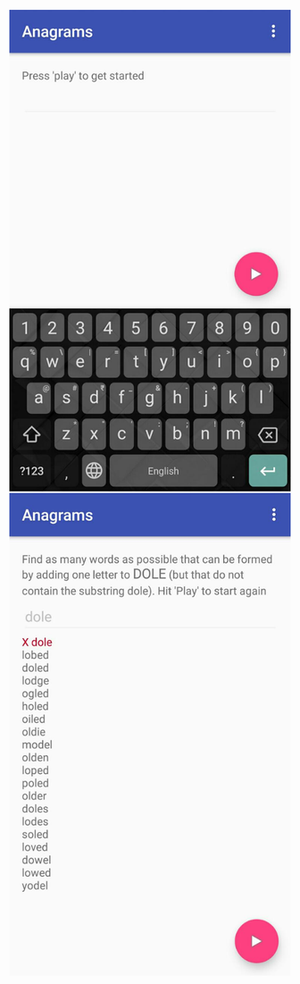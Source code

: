 ![alt text](https://github.com/utsavgoel/Applied-CS-Android/blob/master/anagrams_starter/firstAc.jpeg)
![alt text](https://github.com/utsavgoel/Applied-CS-Android/blob/master/anagrams_starter/secondAc.jpeg)
